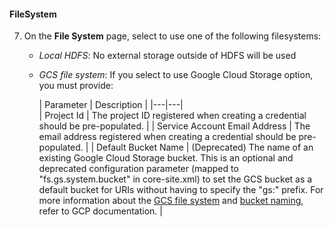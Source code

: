 #### FileSystem 

[comment]: <> (This is for Google Storage FileSystem options which were taken out from 2.1 TP)

7. On the **File System** page, select to use one of the following filesystems:

    * *Local HDFS*: No external storage outside of HDFS will be used
    * *GCS file system*: If you select to use Google Cloud Storage option, you must provide:

        | Parameter | Description |
|---|---|  
| Project Id | The project ID registered when creating a credential should be pre-populated. |
| Service Account Email Address | The email address registered when creating a credential should be pre-populated. |
| Default Bucket Name | (Deprecated) The name of an existing Google Cloud Storage bucket. This is an optional and deprecated configuration parameter (mapped to "fs.gs.system.bucket" in core-site.xml) to set the GCS bucket as a default bucket for URIs without having to specify the "gs:" prefix.  For more information about the [GCS file system](https://cloud.google.com/storage/docs/gcs-fuse) and [bucket naming](https://cloud.google.com/storage/docs/naming#requirements), refer to  GCP documentation. |
